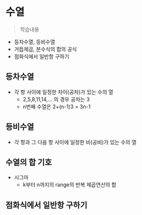 # 수열
> 학습내용
- 등차수열, 등비수열
- 거듭제곱, 분수식의 합의 공식
- 점화식에서 일반항 구하기

## 등차수열
- 각 항 사이에 일정한 차이(공차)가 있는 수의 열
    - 2,5,8,11,14,... 의 경우 공차는 3
    - n번째 수열은 2+(n-1)3 = 3n-1

## 등비수열
- 각 항과 그 다음 항 사이에 일정한 비(공비)가 있는 수의 열

## 수열의 합 기호
- 시그마
    - k부터 n까지의 range의 반복 제곱연산의 합

## 점화식에서 일반항 구하기